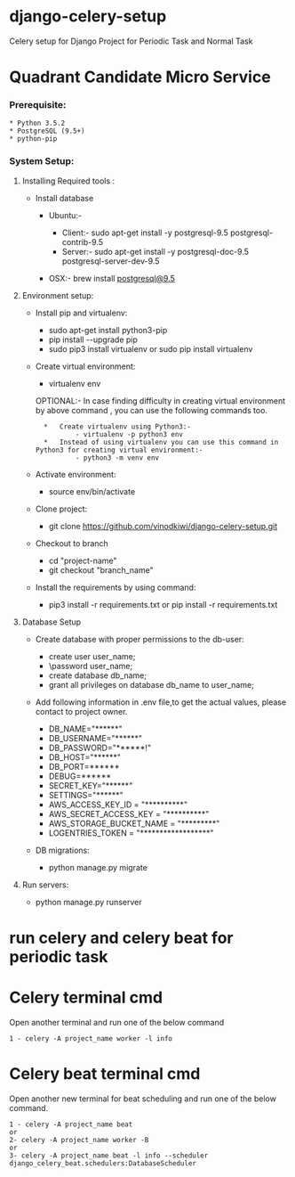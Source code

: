 # django-celery-setup
Celery setup for Django Project for Periodic Task and Normal Task


# Quadrant Candidate Micro Service


### Prerequisite:

    * Python 3.5.2
    * PostgreSQL (9.5+)
    * python-pip

### System Setup:

1. Installing Required tools :

     * Install database
         - Ubuntu:-
            * Client:- sudo apt-get install -y postgresql-9.5 postgresql-contrib-9.5
            * Server:-  sudo apt-get install -y postgresql-doc-9.5 postgresql-server-dev-9.5

         - OSX:- brew install postgresql@9.5

2. Environment setup:

    * Install pip and virtualenv:
        - sudo apt-get install python3-pip
        - pip install --upgrade pip
        - sudo pip3 install virtualenv or sudo pip install virtualenv

    * Create virtual environment:
        - virtualenv env

        OPTIONAL:- In case finding difficulty in creating virtual environment by
                  above command , you can use the following commands too.

            *   Create virtualenv using Python3:-
                    - virtualenv -p python3 env
            *   Instead of using virtualenv you can use this command in Python3 for creating virtual environment:-
                    - python3 -m venv env

    * Activate environment:
        - source env/bin/activate

    * Clone project:
        - git clone https://github.com/vinodkiwi/django-celery-setup.git

    * Checkout to branch
	    - cd "project-name"
        - git checkout "branch_name"

    * Install the requirements by using command:
        - pip3 install -r requirements.txt or pip install -r requirements.txt

3. Database Setup

     * Create database with proper permissions to the db-user:
         * create user user_name;
         * \password user_name;
         * create database db_name;
         * grant all privileges on database db_name to user_name;

     * Add following information in .env file,to get the actual values, please contact to project owner.

          - DB_NAME="******"
          - DB_USERNAME="******"
          - DB_PASSWORD="******!"
          - DB_HOST="******"
          - DB_PORT=******
          - DEBUG=******
          - SECRET_KEY="******"
          - SETTINGS="******"
          - AWS_ACCESS_KEY_ID = "**********"
          - AWS_SECRET_ACCESS_KEY = "**********"
          - AWS_STORAGE_BUCKET_NAME = "*********"
          - LOGENTRIES_TOKEN = "******************"

     * DB migrations:
         * python manage.py migrate
         

4. Run servers:

     * python manage.py runserver

# run celery and celery beat for periodic task

# Celery terminal cmd

Open another terminal and run one of the below command

    1 - celery -A project_name worker -l info

# Celery beat terminal cmd

Open another new terminal for beat scheduling and run one of the below command.

    1 - celery -A project_name beat
    or
    2- celery -A project_name worker -B
    or
    3- celery -A project_name beat -l info --scheduler django_celery_beat.schedulers:DatabaseScheduler
   
